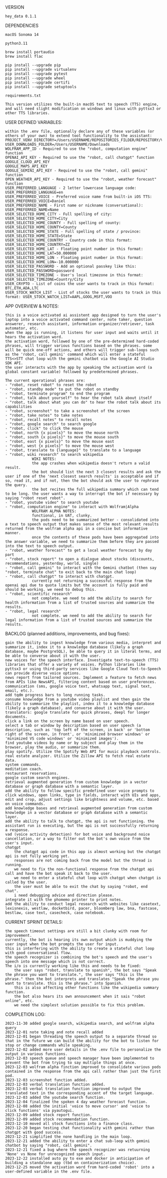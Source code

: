 VERSION

    hey_data 0.1.1
    

DEPENDENCIES

    macOS Sonoma 14

    python3.11

    brew install portaudio
    brew install flac

    pip install --upgrade pip
    pip install --upgrade virtualenv
    pip install --upgrade pytest
    pip install --upgrade wheel
    pip install --upgrade certifi
    pip install --upgrade setuptools

    requirements.txt

    This version utilizes the built-in macOS text to speech (TTS) engine, and will need slight modification on windows and linux with pyttsx3 or other TTS libraries.


USER DEFINED VARIABLES:

    within the .env file, optionally declare any of these variables (or others of your own) to extend tool functionality to the assistant:
    PROJECT_VENV_DIRECTORY=/Users/USERNAME/REPOSITORIES_FILDER/REPOSITORY/VENV
    USER_DOWNLOADS_FOLDER=/Users/USERNAME/Downloads
    WOLFRAM_APP_ID - Required to use the "robot, computation engine" function
    OPENAI_API_KEY - Required to use the "robot, call chatgpt" function
    GOOGLE_CLOUD_API_KEY
    GOOGLE_MAPS_API_KEY
    GOOGLE_GEMINI_API_KEY - Required to use the "robot, call gemini" function
    OPEN_WEATHER_API_KEY - Required to use the "robot, weather forecast" function
    USER_PREFERRED_LANGUAGE - 2 letter lowercase language code: USER_PREFERRED_LANGUAGE=en
    USER_PREFERRED_VOICE - Preferred voice name from built-in iOS TTS: USER_PREFERRED_VOICE=Daniel
    USER_PREFERRED_NAME - First name or nickname (conversational): USER_PREFERRED_NAME=Name
    USER_SELECTED_HOME_CITY - Full spelling of city: USER_SELECTED_HOME_CITY=City
    USER_SELECTED_HOME_COUNTY - Full spelling of county: USER_SELECTED_HOME_COUNTY=County
    USER_SELECTED_HOME_STATE - Full spelling of state / province: USER_SELECTED_HOME_STATE=State
    USER_SELECTED_HOME_COUNTRY - Country code in this format: USER_SELECTED_HOME_COUNTRY=ZZ
    USER_SELECTED_HOME_LAT - Floating point number in this format: USER_SELECTED_HOME_LAT=50.000000
    USER_SELECTED_HOME_LON - Floating point number in this format: USER_SELECTED_HOME_LON=-10.000000
    USER_SELECTED_PASSWORD - Add an optional passkey like this: USER_SELECTED_PASSWORD=password
    USER_SELECTED_TIMEZONE - User's local timezone in this format: USER_SELECTED_TIMEZONE=Country/City
    USER_CRYPTO - List of coins the user wants to track in this format: BTC,ETH,ADA,LTC
    USER_STOCK_WATCH_LIST - List of stocks the user wants to track in this format: USER_STOCK_WATCH_LIST=AAPL,GOOG,MSFT,VOO


APP OVERVIEW & NOTES:

    this is a voice activated ai assistent app designed to turn the user's laptop into a voice activated command center, note taker, question answerer, research assistant, information organizer/retriever, task automator, etc.
    when the app is running, it listens for user input and waits until it hears the activation word.
    the activation word, followed by one of the pre-determined hard-coded phrases, will trigger various functions based on the phrases. some will be quick one-off actions, and others will trigger sub-loops such as the 'robot, call gemini' command which will enter a stateful TTS<>STT chat loop with the gemini chatbot via the Google AI Studio SDK API.
    the user interacts with the app by speaking the activation word (a global constant variable) followed by predetermined phrases.
    
    The current operational phrases are:
    - "robot, reset robot" to reset the robot
    - "robot, standby mode" to put the robot on standby
    - "robot, terminate program" to end the program
    - "robot, talk about yourself" to hear the robot talk about itself
    - "robot, talk about what you can do" to hear the robot talk about its capabilities
    - "robot, screenshot" to take a screenshot of the screen
    - "robot, take notes" to take notes
    - "robot, recall notes" to recall notes
    - "robot, google search" to search google
    - "robot, click" to click the mouse
    - "robot, north {x pixels}" to move the mouse north
    - "robot, south {x pixels}" to move the mouse south
    - "robot, east {x pixels}" to move the mouse east
    - "robot, west {x pixels}" to move the mouse west
    - "robot, translate to {language}" to translate to a language
    - "robot, wiki research" to search wikipedia
                WIKI NOTES:
                the app crashes when wikipedia doesn't return a valid result. 
                the bot should list the next 3 closest results and ask the user if one of the 'next closest search results' is acceptable and if so, read it, and if not, then the bot should ask the user to rephrase the query.
                the bot recites the full wikipedia summary which can tend to be long. the user wants a way to interrupt the bot if necessary by saying "robot reset robot".
    - "robot, youtube video" to search youtube
    - "robot, computation engine" to interact with Wolfram|Alpha
                WOLFRAM ALPHA NOTES:
                functional, in UAT, clunky.
                the pods need to be summarized better - consolidated into a text to speech output that makes sense of the most relevant results returned from the wolfram alpha api in a concise but informative manner.
                once the contents of these pods have been aggregated into the answer variable, we need to summarize them before they are passed into the text to speech output.
    - "robot, weather forecast" to get a local weather forecast by day part
    - "robot, stock report" to open a dialogue about stocks (discounts, recommendations, yesterday, world, single)
    - "robot, call gemini" to interact with the Gemini chatbot (then say "robot, terminate chat" to exit back to the main chat loop)    
    - "robot, call chatgpt" to interact with chatgpt.
                currently not returning a successful response from the openai api due to quota limits but the account is fully paid and should be working. we need to debug this.
    - "robot, scientific research"
                not complete. we need to add the ability to search for health information from a list of trusted sources and summarize the results.
    - "robot, legal research"
                not complete. we need to add the ability to search for legal information from a list of trusted sources and summarize the results.


BACKLOG (planned additions, improvements, and bug fixes):

    gain the ability to ingest knowledge from various media, interpret and summarize it, index it to a knowledge database (likely a graph database, maybe PostgreSQL), be able to query it in literal terms, and be able to converse about it with the user.
    new voices for the speech interface. Investigate text-to-speech (TTS) libraries that offer a variety of voices. Python libraries like pyttsx3 or using third-party services like Google Cloud Text-to-Speech can provide diverse voice options.
    news report from tailored sources. Implement a feature to fetch news from APIs like NewsAPI, filtering content based on user preferences.
    communication (sms, google voice text, whatsapp text, signal text, email, etc.).
    add tqdm progress bars to long running tasks.
    consume knowledge from a youtube video playlist and then gain the ability to summarize the playlist, index it to a knowledge database (likely a graph database), and converse about it with the user.
    translators: google translate for quick phrases, deepl for longer documents.
    click a link on the screen by name based on user speech.
    select a tab or window by description based on user speech (a description, such as 'top left of the screen, in back' or 'bottom right of the screen, in front', or 'minimized browser windows' or 'minimized VS code windows' or 'minimized images').
    find youtube videos by name or by subject and play them in the browser, play the audio, or summarize them.
    play spotify. Utilize the Spotify Web API for music playback controls.
    real estate analyzer. Utilize the Zillow API to fetch real estate data.
    system commands.
    meditation coach.
    restaurant reservations.
    google custom search engines.
    retrieval augmented generation from custom knowledge in a vector database or graph database with a semantic layer.
    add the ability to follow specific predefined user voice prompts to click windows, open links, type in fields, interact with UIs and apps, edit and crop, adjust settings like brightness and volume, etc. based on voice commands.
    add knowledge bases and retrieval augmented generation from custom knowledge in a vector database or graph database with a semantic layer.
    add the ability to talk to chatgpt, the api is not functioning. the assistant run is executing, but the api is not successfully returning a response. 
    vad (voice activity detection) for bot voice and background noice cancellation, or a way to filter out the bot's own voice from the user's input.
    chatgpt
        the chatgpt api code in this app is almost working but the chatgpt api is not fully working yet. 
        responses are not coming back from the model but the thread is running.
        we need to fix the non-functional response from the chatgpt api call and have the bot speak it back to the user. 
        we need to enter a stateful chat loop with chatgpt when chatgpt is called by the user. 
        the user must be able to exit the chat by saying "robot, end chat".
        i need debugging advice and direction please.    
    integrate it with the phomemo printer to print notes.
    add the ability to conduct legal research with websites like casetext, lexisnexis, westlaw, docketbird, pacer, bloomberg law, bna, fastcase, bestlaw, case text, casecheck, case notebook.


CURRENT SPRINT DETAILS:

    the speech timeout settings are still a bit clunky with room for improvement.
    currently, the bot is hearing its own output which is muddying the user input when the bot prompts the user for input.
    this is interfering with the ability to create a stateful chat loop with good conversational flow.
    the speech recognizer is combining the bot's speech and the user's speech into one message which is not correct.
    The i/o is currently working like this and needs to be fixed: 
        the user says "robot, translate to spanish", the bot says "Speak the phrase you want to translate.", the user says "this is the phrase." then the bot interprets and translates "Speak the phrase you want to translate. this is the phrase." into Spanish.
        this is also affecting other functions like the wikipedia summary function. 
        the bot also hears its own announcement when it sais "robot online", etc.
        we need the simplest solution possible to fix this problem.


COMPLETION LOG:

    2023-11-30 added google search, wikipedia search, and wolfram alpha query
    2023-12-01 note taking and note recall added
    2023-12-01 began threading the speech output to a separate thread so that in the future we can build the ability for the bot to listen for stop or change commands while speaking.
    2023-12-02 added more user details in the .env file to personalize the output in various functions.
    2023-12-03 speech queue and speech manager have been implemented to prevent the bot from trying to say multiple things at once.
    2023-12-03 wolfram alpha finction improved to consolidate various pods contained in the response from the api call rather than just the first pod.
    2023-12-03 screenshot function added.
    2023-12-03 verbal translation function added.
    2023-12-03 verbal translation function improved to output the translated text in the corresponding accent of the target language.
    2023-12-03 added the youtube search function.
    2023-12-04 finalized the spoken 4 day weather forecast function.
    2023-12-08 added the initial 'voice to move cursor' and 'voice to click functions' via pyautogui.
    2023-12-09 added stock report function.
    2023-12-09 added stock recommendation function.
    2023-12-10 moved all stock functions into a finance class.
    2023-12-20 began testing chat functionality with gemini rather than chatgpt with good success.
    2023-12-21 simplified the none handling in the main loop.
    2023-12-21 added the ability to enter a chat sub-loop with gemini chatbot by saying "robot, call gemini".
    2023-12-21 fixed a bug where the speech recognizer was retuurning 'None' vs None for unrecognized speech input.
    2023-12-22 installed auto py to exe and docker in anticipation of building a standalone app (tbd on containerization choice).
    2023-12-25 moved the activation word from hard-coded 'robot' into a user-defined variable in the .env file.
    
    


    
    
    
    
    
    
    
    
    
    
    
    
    
    
    
    
    
    
    
    
    
    
